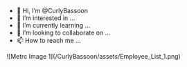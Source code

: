 - 👋 Hi, I’m @CurlyBassoon
- 👀 I’m interested in ...
- 🌱 I’m currently learning ...
- 💞️ I’m looking to collaborate on ...
- 📫 How to reach me ...
<p>![Metrc Image 1](/CurlyBassoon/assets/Employee_List_1.png)</p>
<!---
CurlyBassoon/CurlyBassoon is a ✨ special ✨ repository because its `README.md` (this file) appears on your GitHub profile.
You can click the Preview link to take a look at your changes.
--->
